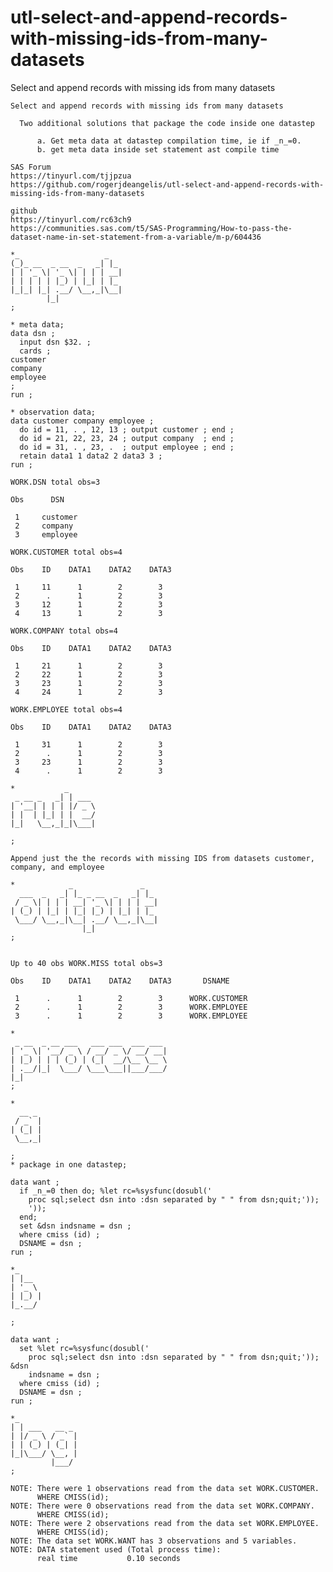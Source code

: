 # utl-select-and-append-records-with-missing-ids-from-many-datasets
Select and append records with missing ids from many datasets

    Select and append records with missing ids from many datasets                                                                   
                                                                                                                                    
      Two additional solutions that package the code inside one datastep                                                            
                                                                                                                                    
          a. Get meta data at datastep compilation time, ie if _n_=0.                                                               
          b. get meta data inside set statement ast compile time                                                                    
                                                                                                                                    
    SAS Forum                                                                                                                       
    https://tinyurl.com/tjjpzua                                                                                                     
    https://github.com/rogerjdeangelis/utl-select-and-append-records-with-missing-ids-from-many-datasets                            
                                                                                                                                    
    github                                                                                                                          
    https://tinyurl.com/rc63ch9                                                                                                     
    https://communities.sas.com/t5/SAS-Programming/How-to-pass-the-dataset-name-in-set-statement-from-a-variable/m-p/604436         
                                                                                                                                    
    *_                   _                                                                                                          
    (_)_ __  _ __  _   _| |_                                                                                                        
    | | '_ \| '_ \| | | | __|                                                                                                       
    | | | | | |_) | |_| | |_                                                                                                        
    |_|_| |_| .__/ \__,_|\__|                                                                                                       
            |_|                                                                                                                     
    ;                                                                                                                               
                                                                                                                                    
    * meta data;                                                                                                                    
    data dsn ;                                                                                                                      
      input dsn $32. ;                                                                                                              
      cards ;                                                                                                                       
    customer                                                                                                                        
    company                                                                                                                         
    employee                                                                                                                        
    ;                                                                                                                               
    run ;                                                                                                                           
                                                                                                                                    
    * observation data;                                                                                                             
    data customer company employee ;                                                                                                
      do id = 11, . , 12, 13 ; output customer ; end ;                                                                              
      do id = 21, 22, 23, 24 ; output company  ; end ;                                                                              
      do id = 31, . , 23, .  ; output employee ; end ;                                                                              
      retain data1 1 data2 2 data3 3 ;                                                                                              
    run ;                                                                                                                           
                                                                                                                                    
    WORK.DSN total obs=3                                                                                                            
                                                                                                                                    
    Obs      DSN                                                                                                                    
                                                                                                                                    
     1     customer                                                                                                                 
     2     company                                                                                                                  
     3     employee                                                                                                                 
                                                                                                                                    
    WORK.CUSTOMER total obs=4                                                                                                       
                                                                                                                                    
    Obs    ID    DATA1    DATA2    DATA3                                                                                            
                                                                                                                                    
     1     11      1        2        3                                                                                              
     2      .      1        2        3                                                                                              
     3     12      1        2        3                                                                                              
     4     13      1        2        3                                                                                              
                                                                                                                                    
    WORK.COMPANY total obs=4                                                                                                        
                                                                                                                                    
    Obs    ID    DATA1    DATA2    DATA3                                                                                            
                                                                                                                                    
     1     21      1        2        3                                                                                              
     2     22      1        2        3                                                                                              
     3     23      1        2        3                                                                                              
     4     24      1        2        3                                                                                              
                                                                                                                                    
    WORK.EMPLOYEE total obs=4                                                                                                       
                                                                                                                                    
    Obs    ID    DATA1    DATA2    DATA3                                                                                            
                                                                                                                                    
     1     31      1        2        3                                                                                              
     2      .      1        2        3                                                                                              
     3     23      1        2        3                                                                                              
     4      .      1        2        3                                                                                              
                                                                                                                                    
    *           _                                                                                                                   
     _ __ _   _| | ___                                                                                                              
    | '__| | | | |/ _ \                                                                                                             
    | |  | |_| | |  __/                                                                                                             
    |_|   \__,_|_|\___|                                                                                                             
                                                                                                                                    
    ;                                                                                                                               
                                                                                                                                    
    Append just the the records with missing IDS from datasets customer, company, and employee                                      
                                                                                                                                    
    *            _               _                                                                                                  
      ___  _   _| |_ _ __  _   _| |_                                                                                                
     / _ \| | | | __| '_ \| | | | __|                                                                                               
    | (_) | |_| | |_| |_) | |_| | |_                                                                                                
     \___/ \__,_|\__| .__/ \__,_|\__|                                                                                               
                    |_|                                                                                                             
    ;                                                                                                                               
                                                                                                                                    
                                                                                                                                    
    Up to 40 obs WORK.MISS total obs=3                                                                                              
                                                                                                                                    
    Obs    ID    DATA1    DATA2    DATA3       DSNAME                                                                               
                                                                                                                                    
     1      .      1        2        3      WORK.CUSTOMER                                                                           
     2      .      1        2        3      WORK.EMPLOYEE                                                                           
     3      .      1        2        3      WORK.EMPLOYEE                                                                           
                                                                                                                                    
    *                                                                                                                               
     _ __  _ __ ___   ___ ___  ___ ___                                                                                              
    | '_ \| '__/ _ \ / __/ _ \/ __/ __|                                                                                             
    | |_) | | | (_) | (_|  __/\__ \__ \                                                                                             
    | .__/|_|  \___/ \___\___||___/___/                                                                                             
    |_|                                                                                                                             
    ;                                                                                                                               
                                                                                                                                    
    *                                                                                                                               
      __ _                                                                                                                          
     / _` |                                                                                                                         
    | (_| |                                                                                                                         
     \__,_|                                                                                                                         
                                                                                                                                    
    ;                                                                                                                               
    * package in one datastep;                                                                                                      
                                                                                                                                    
    data want ;                                                                                                                     
      if _n_=0 then do; %let rc=%sysfunc(dosubl('                                                                                   
        proc sql;select dsn into :dsn separated by " " from dsn;quit;'));                                                           
        '));                                                                                                                        
      end;                                                                                                                          
      set &dsn indsname = dsn ;                                                                                                     
      where cmiss (id) ;                                                                                                            
      DSNAME = dsn ;                                                                                                                
    run ;                                                                                                                           
                                                                                                                                    
    *_                                                                                                                              
    | |__                                                                                                                           
    | '_ \                                                                                                                          
    | |_) |                                                                                                                         
    |_.__/                                                                                                                          
                                                                                                                                    
    ;                                                                                                                               
                                                                                                                                    
    data want ;                                                                                                                     
      set %let rc=%sysfunc(dosubl('                                                                                                 
        proc sql;select dsn into :dsn separated by " " from dsn;quit;')); &dsn                                                      
        indsname = dsn ;                                                                                                            
      where cmiss (id) ;                                                                                                            
      DSNAME = dsn ;                                                                                                                
    run ;                                                                                                                           
                                                                                                                                    
    *_                                                                                                                              
    | | ___   __ _                                                                                                                  
    | |/ _ \ / _` |                                                                                                                 
    | | (_) | (_| |                                                                                                                 
    |_|\___/ \__, |                                                                                                                 
             |___/                                                                                                                  
    ;                                                                                                                               
                                                                                                                                    
    NOTE: There were 1 observations read from the data set WORK.CUSTOMER.                                                           
          WHERE CMISS(id);                                                                                                          
    NOTE: There were 0 observations read from the data set WORK.COMPANY.                                                            
          WHERE CMISS(id);                                                                                                          
    NOTE: There were 2 observations read from the data set WORK.EMPLOYEE.                                                           
          WHERE CMISS(id);                                                                                                          
    NOTE: The data set WORK.WANT has 3 observations and 5 variables.                                                                
    NOTE: DATA statement used (Total process time):                                                                                 
          real time           0.10 seconds                                                                                          
                                                                                                                                    
